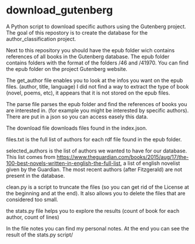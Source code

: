 # download_gutenberg

A Python script to download specific authors using the Gutenberg project.
The goal of this repostory is to create the database for the author_classification project.

Next to this repository you should have the epub folder wich contains references of all books in the Gutenberg database.
The epub folder contains folders with the format of the folders /46 and /41970. You can find the epub folder on the project Gutenberg website.

The get_author file enables you to look at the infos you want on the epub files. (author, title, language)
I did not find a way to extract the type of book (novel, poems, etc), it appears that it is not stored on the epub files.

The parse file parses the epub folder and find the references of books you are interested in. (for example you might be interested by specific authors). There are put in a json so you can access easely this data.

The download file downloads files found in the index.json.

files.txt is the full list of authors for each rdf file found in the epub folder.

selected_authors is the list of authors we wanted to have for our database. This list comes from https://www.theguardian.com/books/2015/aug/17/the-100-best-novels-written-in-english-the-full-list, a list of english novelist given by the Guardian. The most recent authors (after Fitzgerald) are not present in the database.

clean.py is a script to truncate the files (so you can get rid of the License at the beginning and at the end). It also
allows you to delete the files that are considered too small.

the stats.py file helps you to explore the results (count of book for each author, count of lines)

In the file notes you can find my personal notes. At the end you can see the result of the stats.py script/


